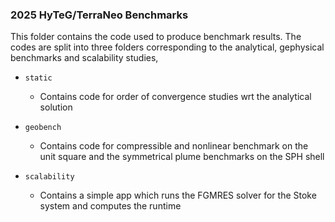 ### 2025 HyTeG/TerraNeo Benchmarks

This folder contains the code used to produce benchmark results. The codes are split into three folders corresponding to the analytical, gephysical benchmarks and scalability studies,

* `static`
    - Contains code for order of convergence studies wrt the analytical solution

* `geobench`
    - Contains code for compressible and nonlinear benchmark on the unit square and the symmetrical plume benchmarks on the SPH shell

* `scalability`
    - Contains a simple app which runs the FGMRES solver for the Stoke system and computes the runtime

